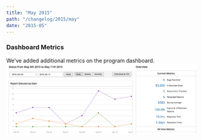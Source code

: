 ```yaml
---
title: "May 2015"
path: "/changelog/2015/may"
date: "2015-05"
---
```


### Dashboard Metrics
We’ve added additional metrics on the program dashboard.
![may_2015_additional_metrics](./images/may_2015_additional_metrics.png)
